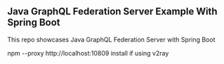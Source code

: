 ## Java GraphQL Federation Server Example With Spring Boot

This repo showcases Java GraphQL Federation Server with Spring Boot 

npm --proxy http://localhost:10809 install if using v2ray